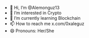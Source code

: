 - 👋 Hi, I’m @Alemonguz13
- 👀 I’m interested in Crypto
- 🌱 I’m currently learning Blockchain
- 📫 How to reach me x.com/0xaleguz
- 😄 Pronouns: Her/She

<!---
Alemonguz13/Alemonguz13 is a ✨ special ✨ repository because its `README.md` (this file) appears on your GitHub profile.
You can click the Preview link to take a look at your changes.
--->

